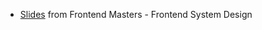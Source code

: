 - [Slides](https://static.frontendmasters.com/resources/2024-05-29-systems-design/frontend-system-design-fundamentals.pdf) from Frontend Masters - Frontend System Design
